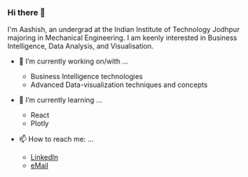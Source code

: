 ### Hi there 👋
I'm Aashish, an undergrad at the Indian Institute of Technology Jodhpur majoring in Mechanical Engineering. I am keenly interested in Business Intelligence, Data Analysis, and Visualisation.
<!--
**Aashish2502/Aashish2502** is a ✨ _special_ ✨ repository because its `README.md` (this file) appears on your GitHub profile.

Here are some ideas to get you started:



- 👯 I’m looking to collaborate on ...
- 🤔 I’m looking for help with ...
- 💬 Ask me about ...


- ⚡ Fun fact: ...
-->

- 🔭 I’m currently working on/with ...
    - Business Intelligence technologies
    - Advanced Data-visualization techniques and concepts
      
- 🌱 I’m currently learning ...
    - React
    - Plotly

- 📫 How to reach me: ...
  - [LinkedIn](https://www.linkedin.com/in/aashish-waghmare-1b4810202/)
  - [eMail](waghmare.2502@gmail.com)
